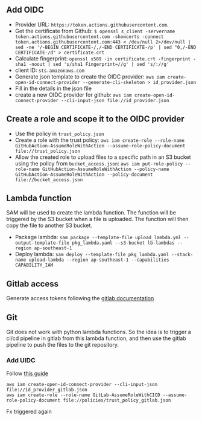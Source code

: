 ## Add OIDC
- Provider URL: `https://token.actions.githubusercontent.com`.
- Get the certificate from Github: `$ openssl s_client -servername token.actions.githubusercontent.com -showcerts -connect token.actions.githubusercontent.com:443 < /dev/null 2>/dev/null | sed -ne '/-BEGIN CERTIFICATE-/,/-END CERTIFICATE-/p' | sed "0,/-END CERTIFICATE-/d" > certificate.crt`
- Calculate fingerprint: `openssl x509 -in certificate.crt -fingerprint -sha1 -noout | sed 's/sha1 Fingerprint=//g' | sed 's/://g'`
- client ID: `sts.amazonaws.com`
- Generate json template to create the OIDC provider: `aws iam create-open-id-connect-provider --generate-cli-skeleton > id_provider.json`
- Fill in the details in the json file
- create a new OIDC provider for github: `aws iam create-open-id-connect-provider --cli-input-json file://id_provider.json`
## Create a role and scope it to the OIDC provider
- Use the policy in `trust_policy.json`
- Create a role with the trust policy: `aws iam create-role --role-name GitHubAction-AssumeRoleWithAction --assume-role-policy-document file://trust_policy.json`
- Allow the created role to upload files to a specific path in an S3 bucket using the policy from `bucket_access.json`: `aws iam put-role-policy --role-name GitHubAction-AssumeRoleWithAction --policy-name GitHubAction-AssumeRoleWithAction --policy-document file://bucket_access.json`

## Lambda function
SAM will be used to create the lambda function. The function will be triggered by the S3 bucket when a file is uploaded. The function will then copy the file to another S3 bucket.
- Package lambda: `sam package --template-file upload_lambda.yml --output-template-file pkg_lambda.yaml --s3-bucket lb-lambdas --region ap-southeast-1`
- Deploy lambda: `sam deploy --template-file pkg_lambda.yaml --stack-name upload-lambda --region ap-southeast-1 --capabilities CAPABILITY_IAM`
## Gitlab access
Generate access tokens following the [gitlab documentation](https://docs.gitlab.com/ee/user/profile/personal_access_tokens.html)
## Git
Git does not work with python lambda functions. So the idea is to trigger a ci/cd pipeline in gitlab from this lambda function, and then use the gitlab pipeline to push the files to the git repository.
### Add UIDC
Follow [this guide](https://docs.gitlab.com/ee/ci/cloud_services/aws/)
```shell
aws iam create-open-id-connect-provider --cli-input-json file://id_provider_gitlab.json
aws iam create-role --role-name GitLab-AssumeRoleWithCICD --assume-role-policy-document file://policies/trust_policy_gitlab.json
```

Fx triggered again